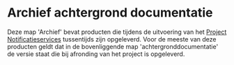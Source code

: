 # Archief achtergrond documentatie

Deze map 'Archief' bevat producten die tijdens de uitvoering van het [Project Notificatieservices](https://github.com/VNG-Realisatie/notificatieservices) tussentijds zijn opgeleverd. Voor de meeste van deze producten geldt dat in de bovenliggende map 'achtergronddocumentatie' de versie staat die bij afronding van het project is opgeleverd.


